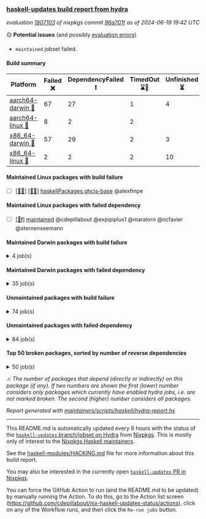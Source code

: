 ### [haskell-updates build report from hydra](https://hydra.nixos.org/jobset/nixpkgs/haskell-updates)
*evaluation [1807103](https://hydra.nixos.org/eval/1807103) of nixpkgs commit [96a701f](https://github.com/NixOS/nixpkgs/commits/96a701f146fdec0cc344d7ccb854860f1810c210) as of 2024-06-19 19:42 UTC*

🟡 **Potential issues** (and possibly [evaluation errors](https://hydra.nixos.org/jobset/nixpkgs/haskell-updates))
  * `maintained` jobset failed.

#### Build summary

 | Platform | Failed ❌ | DependencyFailed ❗ | TimedOut ⌛🚫 | Unfinished ⏳ | Success ✅ | 
 | --- | --- | --- | --- | --- | --- | 
 | [aarch64-darwin 🍏](https://hydra.nixos.org/eval/1807103?filter=.aarch64-darwin) | 67 | 27 | 1 | 4 | 6312 | 
 | [aarch64-linux 📱](https://hydra.nixos.org/eval/1807103?filter=.aarch64-linux) | 8 | 2 | 2 |  | 6464 | 
 | [x86_64-darwin 🍎](https://hydra.nixos.org/eval/1807103?filter=.x86_64-darwin) | 57 | 29 | 2 | 3 | 6332 | 
 | [x86_64-linux 🐧](https://hydra.nixos.org/eval/1807103?filter=.x86_64-linux) | 2 | 2 | 2 | 10 | 6503 | 
#### Maintained Linux packages with build failure
- [ ] [[📱❌]](https://hydra.nixos.org/build/263358127) [[🐧❌]](https://hydra.nixos.org/build/263358150) [haskellPackages.ghcjs-base](https://hydra.nixos.org/eval/1807103?filter=haskellPackages.ghcjs-base) @alexfmpe
#### Maintained Linux packages with failed dependency
- [ ] [[🐧❗]](https://hydra.nixos.org/build/263456797) [maintained](https://hydra.nixos.org/eval/1807103?filter=maintained) @cdepillabout @expipiplus1 @maralorn @ncfavier @sternenseemann
#### Maintained Darwin packages with build failure
<details><summary>4 job(s) </summary>

- [ ] [[🍏❌]](https://hydra.nixos.org/build/263102614) [[🍎❌]](https://hydra.nixos.org/build/263124241) [haskellPackages.gcodehs](https://hydra.nixos.org/eval/1807103?filter=haskellPackages.gcodehs) @sorki
- [ ] [[🍏❌]](https://hydra.nixos.org/build/263358137) [[🍎❌]](https://hydra.nixos.org/build/263358144) [haskellPackages.ghcjs-base](https://hydra.nixos.org/eval/1807103?filter=haskellPackages.ghcjs-base) @alexfmpe
- [ ] [[🍏❌]](https://hydra.nixos.org/build/263408853) [[🍎✅]](https://hydra.nixos.org/build/263408843) [haskellPackages.ghcjs-dom-hello](https://hydra.nixos.org/eval/1807103?filter=haskellPackages.ghcjs-dom-hello) @alexfmpe
- [ ] [[🍏❌]](https://hydra.nixos.org/build/263105483) [[🍎❌]](https://hydra.nixos.org/build/263112488) [haskellPackages.kmonad](https://hydra.nixos.org/eval/1807103?filter=haskellPackages.kmonad) @slotThe
</details>

#### Maintained Darwin packages with failed dependency
<details><summary>35 job(s) </summary>

- [ ] [cabal2nix](https://hydra.nixos.org/eval/1807103?filter=cabal2nix) @sternenseemann
  - [[🍏✅]](https://hydra.nixos.org/build/263456712) [[🍎✅]](https://hydra.nixos.org/build/263456750) [toplevel](https://hydra.nixos.org/eval/1807103?filter=cabal2nix)
  - [[🍏✅]](https://hydra.nixos.org/build/263099904) [[🍎✅]](https://hydra.nixos.org/build/263098299) [haskell.packages.ghc8107](https://hydra.nixos.org/eval/1807103?filter=haskell.packages.ghc8107.cabal2nix)
  - [[🍏❗]](https://hydra.nixos.org/build/263117443) [[🍎✅]](https://hydra.nixos.org/build/263120755) [haskell.packages.ghc902](https://hydra.nixos.org/eval/1807103?filter=haskell.packages.ghc902.cabal2nix)
  - [[🍏✅]](https://hydra.nixos.org/build/263117821) [[🍎✅]](https://hydra.nixos.org/build/263117753) [haskell.packages.ghc925](https://hydra.nixos.org/eval/1807103?filter=haskell.packages.ghc925.cabal2nix)
  - [[🍏✅]](https://hydra.nixos.org/build/263123125) [[🍎✅]](https://hydra.nixos.org/build/263119865) [haskell.packages.ghc926](https://hydra.nixos.org/eval/1807103?filter=haskell.packages.ghc926.cabal2nix)
  - [[🍏✅]](https://hydra.nixos.org/build/263122080) [[🍎✅]](https://hydra.nixos.org/build/263102436) [haskell.packages.ghc927](https://hydra.nixos.org/eval/1807103?filter=haskell.packages.ghc927.cabal2nix)
  - [[🍏✅]](https://hydra.nixos.org/build/263115645) [[🍎✅]](https://hydra.nixos.org/build/263100035) [haskell.packages.ghc928](https://hydra.nixos.org/eval/1807103?filter=haskell.packages.ghc928.cabal2nix)
  - [[🍏✅]](https://hydra.nixos.org/build/263117319) [[🍎✅]](https://hydra.nixos.org/build/263122305) [haskell.packages.ghc945](https://hydra.nixos.org/eval/1807103?filter=haskell.packages.ghc945.cabal2nix)
  - [[🍏✅]](https://hydra.nixos.org/build/263115905) [[🍎✅]](https://hydra.nixos.org/build/263122004) [haskell.packages.ghc946](https://hydra.nixos.org/eval/1807103?filter=haskell.packages.ghc946.cabal2nix)
  - [[🍏✅]](https://hydra.nixos.org/build/263118045) [[🍎✅]](https://hydra.nixos.org/build/263105484) [haskell.packages.ghc947](https://hydra.nixos.org/eval/1807103?filter=haskell.packages.ghc947.cabal2nix)
  - [[🍏✅]](https://hydra.nixos.org/build/263097351) [[🍎✅]](https://hydra.nixos.org/build/263112365) [haskell.packages.ghc948](https://hydra.nixos.org/eval/1807103?filter=haskell.packages.ghc948.cabal2nix)
  - [[🍏✅]](https://hydra.nixos.org/build/263099160) [[🍎✅]](https://hydra.nixos.org/build/263110865) [haskell.packages.ghc963](https://hydra.nixos.org/eval/1807103?filter=haskell.packages.ghc963.cabal2nix)
  - [[🍏✅]](https://hydra.nixos.org/build/263107023) [[🍎✅]](https://hydra.nixos.org/build/263102416) [haskell.packages.ghc964](https://hydra.nixos.org/eval/1807103?filter=haskell.packages.ghc964.cabal2nix)
  - [[🍏✅]](https://hydra.nixos.org/build/263122806) [[🍎✅]](https://hydra.nixos.org/build/263111236) [haskell.packages.ghc965](https://hydra.nixos.org/eval/1807103?filter=haskell.packages.ghc965.cabal2nix)
  - [[🍏✅]](https://hydra.nixos.org/build/263121630) [[🍎✅]](https://hydra.nixos.org/build/263109028) [haskell.packages.ghc981](https://hydra.nixos.org/eval/1807103?filter=haskell.packages.ghc981.cabal2nix)
  - [[🍏✅]](https://hydra.nixos.org/build/263117177) [[🍎✅]](https://hydra.nixos.org/build/263114626) [haskell.packages.ghc982](https://hydra.nixos.org/eval/1807103?filter=haskell.packages.ghc982.cabal2nix)
  - [[🍏✅]](https://hydra.nixos.org/build/263118286) [[🍎✅]](https://hydra.nixos.org/build/263121705) [haskellPackages](https://hydra.nixos.org/eval/1807103?filter=haskellPackages.cabal2nix)
- [ ] [weeder](https://hydra.nixos.org/eval/1807103?filter=weeder) @maralorn
  - [[🍏✅]](https://hydra.nixos.org/build/263100744) [[🍎✅]](https://hydra.nixos.org/build/263123567) [haskell.packages.ghc8107](https://hydra.nixos.org/eval/1807103?filter=haskell.packages.ghc8107.weeder)
  - [[🍏❗]](https://hydra.nixos.org/build/263106163) [[🍎✅]](https://hydra.nixos.org/build/263113373) [haskell.packages.ghc902](https://hydra.nixos.org/eval/1807103?filter=haskell.packages.ghc902.weeder)
  - [[🍏✅]](https://hydra.nixos.org/build/263120795) [[🍎✅]](https://hydra.nixos.org/build/263111456) [haskell.packages.ghc925](https://hydra.nixos.org/eval/1807103?filter=haskell.packages.ghc925.weeder)
  - [[🍏✅]](https://hydra.nixos.org/build/263112646) [[🍎✅]](https://hydra.nixos.org/build/263109730) [haskell.packages.ghc926](https://hydra.nixos.org/eval/1807103?filter=haskell.packages.ghc926.weeder)
  - [[🍏✅]](https://hydra.nixos.org/build/263113224) [[🍎✅]](https://hydra.nixos.org/build/263101573) [haskell.packages.ghc927](https://hydra.nixos.org/eval/1807103?filter=haskell.packages.ghc927.weeder)
  - [[🍏✅]](https://hydra.nixos.org/build/263105955) [[🍎✅]](https://hydra.nixos.org/build/263121273) [haskell.packages.ghc928](https://hydra.nixos.org/eval/1807103?filter=haskell.packages.ghc928.weeder)
  - [[🍏✅]](https://hydra.nixos.org/build/263098542) [[🍎✅]](https://hydra.nixos.org/build/263115210) [haskell.packages.ghc945](https://hydra.nixos.org/eval/1807103?filter=haskell.packages.ghc945.weeder)
  - [[🍏✅]](https://hydra.nixos.org/build/263119634) [[🍎✅]](https://hydra.nixos.org/build/263123317) [haskell.packages.ghc946](https://hydra.nixos.org/eval/1807103?filter=haskell.packages.ghc946.weeder)
  - [[🍏✅]](https://hydra.nixos.org/build/263118853) [[🍎✅]](https://hydra.nixos.org/build/263104463) [haskell.packages.ghc947](https://hydra.nixos.org/eval/1807103?filter=haskell.packages.ghc947.weeder)
  - [[🍏✅]](https://hydra.nixos.org/build/263122790) [[🍎✅]](https://hydra.nixos.org/build/263107932) [haskell.packages.ghc948](https://hydra.nixos.org/eval/1807103?filter=haskell.packages.ghc948.weeder)
  - [[🍏✅]](https://hydra.nixos.org/build/263098838) [[🍎✅]](https://hydra.nixos.org/build/263117366) [haskell.packages.ghc963](https://hydra.nixos.org/eval/1807103?filter=haskell.packages.ghc963.weeder)
  - [[🍏✅]](https://hydra.nixos.org/build/263099357) [[🍎✅]](https://hydra.nixos.org/build/263110073) [haskell.packages.ghc964](https://hydra.nixos.org/eval/1807103?filter=haskell.packages.ghc964.weeder)
  - [[🍏✅]](https://hydra.nixos.org/build/263104645) [[🍎✅]](https://hydra.nixos.org/build/263116872) [haskell.packages.ghc965](https://hydra.nixos.org/eval/1807103?filter=haskell.packages.ghc965.weeder)
  - [[🍏✅]](https://hydra.nixos.org/build/263112077) [[🍎✅]](https://hydra.nixos.org/build/263107866) [haskell.packages.ghc981](https://hydra.nixos.org/eval/1807103?filter=haskell.packages.ghc981.weeder)
  - [[🍏✅]](https://hydra.nixos.org/build/263100122) [[🍎✅]](https://hydra.nixos.org/build/263097677) [haskell.packages.ghc982](https://hydra.nixos.org/eval/1807103?filter=haskell.packages.ghc982.weeder)
  - [[🍏✅]](https://hydra.nixos.org/build/263101983) [[🍎✅]](https://hydra.nixos.org/build/263100282) [haskellPackages](https://hydra.nixos.org/eval/1807103?filter=haskellPackages.weeder)
</details>

#### Unmaintained packages with build failure
<details><summary>74 job(s) </summary>

- [ ] [[🍏❌]](https://hydra.nixos.org/build/263107992) [[📱✅]](https://hydra.nixos.org/build/263104465) [[🍎❌]](https://hydra.nixos.org/build/263122918) [[🐧✅]](https://hydra.nixos.org/build/263105926) [haskellPackages.fmt](https://hydra.nixos.org/eval/1807103?filter=haskellPackages.fmt)  ⤴️ 7 | 26
- [ ] [[🍏✅]](https://hydra.nixos.org/build/263119068) [[📱✅]](https://hydra.nixos.org/build/263119942) [[🍎❌]](https://hydra.nixos.org/build/263117491) [[🐧✅]](https://hydra.nixos.org/build/263104473) [haskellPackages.with-utf8](https://hydra.nixos.org/eval/1807103?filter=haskellPackages.with-utf8)  ⤴️ 4 | 18
- [ ] [[🍏✅]](https://hydra.nixos.org/build/263109836) [[📱✅]](https://hydra.nixos.org/build/263099874) [[🍎❌]](https://hydra.nixos.org/build/263117386) [[🐧✅]](https://hydra.nixos.org/build/263113732) [haskellPackages.iconv](https://hydra.nixos.org/eval/1807103?filter=haskellPackages.iconv)  ⤴️ 4 | 16
- [ ] [[🍏❌]](https://hydra.nixos.org/build/263114650) [[📱✅]](https://hydra.nixos.org/build/263107281) [[🍎❌]](https://hydra.nixos.org/build/263107615) [[🐧✅]](https://hydra.nixos.org/build/263116341) [haskellPackages.lbfgs](https://hydra.nixos.org/eval/1807103?filter=haskellPackages.lbfgs)  ⤴️ 2 | 3
- [ ] [[🍏❌]](https://hydra.nixos.org/build/263122180) [[📱✅]](https://hydra.nixos.org/build/263102995) [[🍎❌]](https://hydra.nixos.org/build/263114553) [[🐧✅]](https://hydra.nixos.org/build/263122281) [haskellPackages.HsSyck](https://hydra.nixos.org/eval/1807103?filter=haskellPackages.HsSyck)  ⤴️ 1 | 10
- [ ] [[🍏❌]](https://hydra.nixos.org/build/263118833) [[📱✅]](https://hydra.nixos.org/build/263112023) [[🍎❌]](https://hydra.nixos.org/build/263101083) [[🐧✅]](https://hydra.nixos.org/build/263108314) [haskellPackages.posix-socket](https://hydra.nixos.org/eval/1807103?filter=haskellPackages.posix-socket)  ⤴️ 1 | 2
- [ ] [[🍏❌]](https://hydra.nixos.org/build/263104481) [[📱✅]](https://hydra.nixos.org/build/263098210) [[🍎❌]](https://hydra.nixos.org/build/263098028) [[🐧✅]](https://hydra.nixos.org/build/263109798) [haskellPackages.rawfilepath](https://hydra.nixos.org/eval/1807103?filter=haskellPackages.rawfilepath)  ⤴️ 1 | 2
- [ ] [[🍏❌]](https://hydra.nixos.org/build/263108851) [[📱✅]](https://hydra.nixos.org/build/263117175) [[🍎❌]](https://hydra.nixos.org/build/263115699) [[🐧✅]](https://hydra.nixos.org/build/263107002) [haskellPackages.async-refresh](https://hydra.nixos.org/eval/1807103?filter=haskellPackages.async-refresh)  ⤴️ 1 | 1
- [ ] [[🍏❌]](https://hydra.nixos.org/build/263113182) [[📱✅]](https://hydra.nixos.org/build/263105040) [[🍎❌]](https://hydra.nixos.org/build/263107259) [[🐧✅]](https://hydra.nixos.org/build/263103280) [haskellPackages.gi-gdkx11](https://hydra.nixos.org/eval/1807103?filter=haskellPackages.gi-gdkx11)  ⤴️ 1 | 1
- [ ] [[🍏❌]](https://hydra.nixos.org/build/263109085) [[📱❌]](https://hydra.nixos.org/build/263108344) [[🍎✅]](https://hydra.nixos.org/build/263103931) [[🐧✅]](https://hydra.nixos.org/build/263119449) [haskellPackages.nlopt-haskell](https://hydra.nixos.org/eval/1807103?filter=haskellPackages.nlopt-haskell)  ⤴️ 1 | 1
- [ ] [[🍏❌]](https://hydra.nixos.org/build/263117095) [[📱✅]](https://hydra.nixos.org/build/263103217) [[🍎❌]](https://hydra.nixos.org/build/263114329) [[🐧✅]](https://hydra.nixos.org/build/263111366) [haskellPackages.openal-ffi](https://hydra.nixos.org/eval/1807103?filter=haskellPackages.openal-ffi)  ⤴️ 1 | 1
- [ ] [[🍎❌]](https://hydra.nixos.org/build/263114009) [[🐧✅]](https://hydra.nixos.org/build/263113004) [haskellPackages.swisstable](https://hydra.nixos.org/eval/1807103?filter=haskellPackages.swisstable)  ⤴️ 1 | 1
- [ ] [[🍏❌]](https://hydra.nixos.org/build/263115835) [[📱✅]](https://hydra.nixos.org/build/263099827) [[🍎❌]](https://hydra.nixos.org/build/263122893) [[🐧✅]](https://hydra.nixos.org/build/263117951) [haskellPackages.sym](https://hydra.nixos.org/eval/1807103?filter=haskellPackages.sym)  ⤴️ 1 | 1
- [ ] [[🍏❌]](https://hydra.nixos.org/build/263112644) [[📱✅]](https://hydra.nixos.org/build/263109462) [[🍎❌]](https://hydra.nixos.org/build/263109084) [[🐧✅]](https://hydra.nixos.org/build/263117647) [haskellPackages.libxml-sax](https://hydra.nixos.org/eval/1807103?filter=haskellPackages.libxml-sax)  ⤴️ 0 | 21
- [ ] [[🍏✅]](https://hydra.nixos.org/build/263121366) [[📱❌]](https://hydra.nixos.org/build/263119642) [[🍎✅]](https://hydra.nixos.org/build/263097640) [[🐧✅]](https://hydra.nixos.org/build/263109421) [haskellPackages.freetype2](https://hydra.nixos.org/eval/1807103?filter=haskellPackages.freetype2)  ⤴️ 0 | 12
- [ ] [[🍏❌]](https://hydra.nixos.org/build/263105762) [[📱❌]](https://hydra.nixos.org/build/263121093) [[🍎✅]](https://hydra.nixos.org/build/263098347) [[🐧✅]](https://hydra.nixos.org/build/263112588) [haskellPackages.hw-simd](https://hydra.nixos.org/eval/1807103?filter=haskellPackages.hw-simd)  ⤴️ 0 | 9
- [ ] [[🍏❌]](https://hydra.nixos.org/build/263105249) [[📱✅]](https://hydra.nixos.org/build/263101700) [[🍎❌]](https://hydra.nixos.org/build/263108329) [[🐧✅]](https://hydra.nixos.org/build/263108669) [haskellPackages.bytestring-encoding](https://hydra.nixos.org/eval/1807103?filter=haskellPackages.bytestring-encoding)  ⤴️ 0 | 6
- [ ] [[🍏❌]](https://hydra.nixos.org/build/263109973) [[📱✅]](https://hydra.nixos.org/build/263108281) [[🍎❌]](https://hydra.nixos.org/build/263101504) [[🐧✅]](https://hydra.nixos.org/build/263103643) [haskellPackages.pipes-zlib](https://hydra.nixos.org/eval/1807103?filter=haskellPackages.pipes-zlib)  ⤴️ 0 | 5
- [ ] [[🍏❌]](https://hydra.nixos.org/build/263101705) [[📱✅]](https://hydra.nixos.org/build/263110311) [[🍎✅]](https://hydra.nixos.org/build/263122310) [[🐧✅]](https://hydra.nixos.org/build/263100637) [haskellPackages.rdtsc](https://hydra.nixos.org/eval/1807103?filter=haskellPackages.rdtsc)  ⤴️ 0 | 4
- [ ] [[🍏❌]](https://hydra.nixos.org/build/263119916) [[📱✅]](https://hydra.nixos.org/build/263119763) [[🍎❌]](https://hydra.nixos.org/build/263109865) [[🐧✅]](https://hydra.nixos.org/build/263115795) [haskellPackages.error-codes](https://hydra.nixos.org/eval/1807103?filter=haskellPackages.error-codes)  ⤴️ 0 | 3
- [ ] [[🍏❌]](https://hydra.nixos.org/build/263117687) [[📱✅]](https://hydra.nixos.org/build/263109607) [[🍎✅]](https://hydra.nixos.org/build/263097986) [[🐧✅]](https://hydra.nixos.org/build/263116234) [haskellPackages.folds](https://hydra.nixos.org/eval/1807103?filter=haskellPackages.folds)  ⤴️ 0 | 3
- [ ] [[🍏❌]](https://hydra.nixos.org/build/263099445) [[📱✅]](https://hydra.nixos.org/build/263116433) [[🍎✅]](https://hydra.nixos.org/build/263115852) [[🐧✅]](https://hydra.nixos.org/build/263102118) [haskellPackages.bindings-levmar](https://hydra.nixos.org/eval/1807103?filter=haskellPackages.bindings-levmar)  ⤴️ 0 | 2
- [ ] [[🍏❌]](https://hydra.nixos.org/build/263112895) [[📱✅]](https://hydra.nixos.org/build/263109844) [[🍎❌]](https://hydra.nixos.org/build/263104924) [[🐧✅]](https://hydra.nixos.org/build/263112920) [haskellPackages.mptcp](https://hydra.nixos.org/eval/1807103?filter=haskellPackages.mptcp)  ⤴️ 0 | 2
- [ ] [[🍏❌]](https://hydra.nixos.org/build/263112608) [[📱✅]](https://hydra.nixos.org/build/263104724) [[🍎✅]](https://hydra.nixos.org/build/263115901) [[🐧✅]](https://hydra.nixos.org/build/263115349) [haskellPackages.rocksdb-haskell](https://hydra.nixos.org/eval/1807103?filter=haskellPackages.rocksdb-haskell)  ⤴️ 0 | 2
- [ ] [[🍏❌]](https://hydra.nixos.org/build/263113841) [[📱✅]](https://hydra.nixos.org/build/263098373) [[🍎❌]](https://hydra.nixos.org/build/263109431) [[🐧✅]](https://hydra.nixos.org/build/263120267) [haskellPackages.HsHTSLib](https://hydra.nixos.org/eval/1807103?filter=haskellPackages.HsHTSLib)  ⤴️ 0 | 1
- [ ] [[🍏❌]](https://hydra.nixos.org/build/263099470) [[📱✅]](https://hydra.nixos.org/build/263103844) [[🍎❌]](https://hydra.nixos.org/build/263109971) [[🐧✅]](https://hydra.nixos.org/build/263105699) [haskellPackages.diagrams-html5](https://hydra.nixos.org/eval/1807103?filter=haskellPackages.diagrams-html5)  ⤴️ 0 | 1
- [ ] [[🍏❌]](https://hydra.nixos.org/build/263101045) [[📱✅]](https://hydra.nixos.org/build/263118842) [[🍎❌]](https://hydra.nixos.org/build/263097195) [[🐧✅]](https://hydra.nixos.org/build/263102601) [haskellPackages.hamid](https://hydra.nixos.org/eval/1807103?filter=haskellPackages.hamid)  ⤴️ 0 | 1
- [ ] [[🍏✅]](https://hydra.nixos.org/build/263120793) [[📱✅]](https://hydra.nixos.org/build/263114771) [[🍎❌]](https://hydra.nixos.org/build/263117219) [[🐧✅]](https://hydra.nixos.org/build/263100588) [haskellPackages.hmatrix-morpheus](https://hydra.nixos.org/eval/1807103?filter=haskellPackages.hmatrix-morpheus)  ⤴️ 0 | 1
- [ ] [[🍏❌]](https://hydra.nixos.org/build/263112051) [[📱✅]](https://hydra.nixos.org/build/263105341) [[🍎❌]](https://hydra.nixos.org/build/263101834) [[🐧✅]](https://hydra.nixos.org/build/263123023) [haskellPackages.huckleberry](https://hydra.nixos.org/eval/1807103?filter=haskellPackages.huckleberry)  ⤴️ 0 | 1
- [ ] [[🍏❌]](https://hydra.nixos.org/build/263116984) [[📱✅]](https://hydra.nixos.org/build/263097709) [[🍎❌]](https://hydra.nixos.org/build/263097234) [[🐧✅]](https://hydra.nixos.org/build/263122774) [haskellPackages.om-time](https://hydra.nixos.org/eval/1807103?filter=haskellPackages.om-time)  ⤴️ 0 | 1
- [ ] [[🍏❌]](https://hydra.nixos.org/build/263110731) [[📱✅]](https://hydra.nixos.org/build/263110748) [[🍎✅]](https://hydra.nixos.org/build/263099803) [[🐧✅]](https://hydra.nixos.org/build/263107477) [haskellPackages.safe-decimal](https://hydra.nixos.org/eval/1807103?filter=haskellPackages.safe-decimal)  ⤴️ 0 | 1
- [ ] [[🍏❌]](https://hydra.nixos.org/build/263102668) [[📱✅]](https://hydra.nixos.org/build/263122603) [[🍎❌]](https://hydra.nixos.org/build/263108526) [[🐧✅]](https://hydra.nixos.org/build/263097102) [haskellPackages.select](https://hydra.nixos.org/eval/1807103?filter=haskellPackages.select)  ⤴️ 0 | 1
- [ ] [[🍏❌]](https://hydra.nixos.org/build/263123393) [[📱✅]](https://hydra.nixos.org/build/263099894) [[🍎❌]](https://hydra.nixos.org/build/263105651) [[🐧✅]](https://hydra.nixos.org/build/263117195) [haskellPackages.sysinfo](https://hydra.nixos.org/eval/1807103?filter=haskellPackages.sysinfo)  ⤴️ 0 | 1
- [ ] [[🍏✅]](https://hydra.nixos.org/build/263108635) [[📱✅]](https://hydra.nixos.org/build/263113999) [[🍎❌]](https://hydra.nixos.org/build/263120599) [[🐧✅]](https://hydra.nixos.org/build/263106970) [haskellPackages.FractalArt](https://hydra.nixos.org/eval/1807103?filter=haskellPackages.FractalArt) 
- [ ] [[🍏❌]](https://hydra.nixos.org/build/263100718) [[📱❌]](https://hydra.nixos.org/build/263111814) [[🍎✅]](https://hydra.nixos.org/build/263115438) [[🐧✅]](https://hydra.nixos.org/build/263118000) [haskellPackages.GOST34112012-Hash](https://hydra.nixos.org/eval/1807103?filter=haskellPackages.GOST34112012-Hash) 
- [ ] [[🍏✅]](https://hydra.nixos.org/build/263113240) [[📱❌]](https://hydra.nixos.org/build/263110814) [[🍎✅]](https://hydra.nixos.org/build/263117752) [[🐧✅]](https://hydra.nixos.org/build/263118822) [haskellPackages.HsASA](https://hydra.nixos.org/eval/1807103?filter=haskellPackages.HsASA) 
- [ ] [[🍏❌]](https://hydra.nixos.org/build/263117591) [[🍎❌]](https://hydra.nixos.org/build/263121909) [haskellPackages.barbly](https://hydra.nixos.org/eval/1807103?filter=haskellPackages.barbly) 
- [ ] [[🍏✅]](https://hydra.nixos.org/build/263105750) [[📱✅]](https://hydra.nixos.org/build/263113269) [[🍎❌]](https://hydra.nixos.org/build/263110947) [[🐧✅]](https://hydra.nixos.org/build/263121299) [haskellPackages.env-extra](https://hydra.nixos.org/eval/1807103?filter=haskellPackages.env-extra) 
- [ ] [[🍏❌]](https://hydra.nixos.org/build/263119353) [[📱✅]](https://hydra.nixos.org/build/263123612) [[🍎❌]](https://hydra.nixos.org/build/263117493) [[🐧✅]](https://hydra.nixos.org/build/263121637) [haskellPackages.epub-metadata](https://hydra.nixos.org/eval/1807103?filter=haskellPackages.epub-metadata) 
- [ ] [[🍏❌]](https://hydra.nixos.org/build/263115398) [[📱✅]](https://hydra.nixos.org/build/263120094) [[🍎✅]](https://hydra.nixos.org/build/263109524) [[🐧✅]](https://hydra.nixos.org/build/263112649) [haskellPackages.executable-hash](https://hydra.nixos.org/eval/1807103?filter=haskellPackages.executable-hash) 
- [ ] [[🍏❌]](https://hydra.nixos.org/build/263110020) [[📱✅]](https://hydra.nixos.org/build/263111989) [[🍎❌]](https://hydra.nixos.org/build/263111630) [[🐧✅]](https://hydra.nixos.org/build/263104206) [haskellPackages.fudgets](https://hydra.nixos.org/eval/1807103?filter=haskellPackages.fudgets) 
- [ ] [[🍏❌]](https://hydra.nixos.org/build/263102819) [[📱✅]](https://hydra.nixos.org/build/263122943) [[🍎❌]](https://hydra.nixos.org/build/263107997) [[🐧✅]](https://hydra.nixos.org/build/263115862) [haskellPackages.genvalidity-dirforest](https://hydra.nixos.org/eval/1807103?filter=haskellPackages.genvalidity-dirforest) 
- [ ] [[🍏❌]](https://hydra.nixos.org/build/263122238) [[🍎❌]](https://hydra.nixos.org/build/263114537) [haskellPackages.gi-gtkosxapplication](https://hydra.nixos.org/eval/1807103?filter=haskellPackages.gi-gtkosxapplication) 
- [ ] [[🍏❌]](https://hydra.nixos.org/build/263099215) [[🍎❌]](https://hydra.nixos.org/build/263100194) [haskellPackages.gtk-mac-integration](https://hydra.nixos.org/eval/1807103?filter=haskellPackages.gtk-mac-integration) 
- [ ] [[🍏❌]](https://hydra.nixos.org/build/263109004) [[📱✅]](https://hydra.nixos.org/build/263121516) [[🍎❌]](https://hydra.nixos.org/build/263123781) [[🐧✅]](https://hydra.nixos.org/build/263105110) [haskellPackages.gtk-traymanager](https://hydra.nixos.org/eval/1807103?filter=haskellPackages.gtk-traymanager) 
- [ ] [[🍏❌]](https://hydra.nixos.org/build/263117352) [[🍎❌]](https://hydra.nixos.org/build/263101709) [haskellPackages.gtk3-mac-integration](https://hydra.nixos.org/eval/1807103?filter=haskellPackages.gtk3-mac-integration) 
- [ ] [[🍏❌]](https://hydra.nixos.org/build/263120402) [[📱✅]](https://hydra.nixos.org/build/263111089) [[🍎❌]](https://hydra.nixos.org/build/263103845) [[🐧✅]](https://hydra.nixos.org/build/263105458) [haskellPackages.hdf5-lite](https://hydra.nixos.org/eval/1807103?filter=haskellPackages.hdf5-lite) 
- [ ] [[🍏❌]](https://hydra.nixos.org/build/263123529) [[📱✅]](https://hydra.nixos.org/build/263107642) [[🍎❌]](https://hydra.nixos.org/build/263098484) [[🐧✅]](https://hydra.nixos.org/build/263123973) [haskellPackages.highlight](https://hydra.nixos.org/eval/1807103?filter=haskellPackages.highlight) 
- [ ] [[🍏❌]](https://hydra.nixos.org/build/263103622) [[📱✅]](https://hydra.nixos.org/build/263099861) [[🍎❌]](https://hydra.nixos.org/build/263098187) [[🐧✅]](https://hydra.nixos.org/build/263122634) [haskellPackages.hunspell-hs](https://hydra.nixos.org/eval/1807103?filter=haskellPackages.hunspell-hs) 
- [ ] [[🍏❌]](https://hydra.nixos.org/build/263101161) [[📱✅]](https://hydra.nixos.org/build/263106073) [[🍎❌]](https://hydra.nixos.org/build/263119555) [[🐧✅]](https://hydra.nixos.org/build/263120924) [haskellPackages.interprocess](https://hydra.nixos.org/eval/1807103?filter=haskellPackages.interprocess) 
- [ ] [[🍏❌]](https://hydra.nixos.org/build/263110309) [[🍎❌]](https://hydra.nixos.org/build/263099515) [haskellPackages.kqueue](https://hydra.nixos.org/eval/1807103?filter=haskellPackages.kqueue) 
- [ ] [[🍏❌]](https://hydra.nixos.org/build/263110862) [[📱✅]](https://hydra.nixos.org/build/263120080) [[🍎✅]](https://hydra.nixos.org/build/263113661) [[🐧✅]](https://hydra.nixos.org/build/263114547) [haskellPackages.leveldb-haskell-fork](https://hydra.nixos.org/eval/1807103?filter=haskellPackages.leveldb-haskell-fork) 
- [ ] [[🍏✅]](https://hydra.nixos.org/build/263097790) [[📱✅]](https://hydra.nixos.org/build/263113604) [[🍎✅]](https://hydra.nixos.org/build/263117004) [[🐧❌]](https://hydra.nixos.org/build/263110847) [haskellPackages.linear-tests](https://hydra.nixos.org/eval/1807103?filter=haskellPackages.linear-tests) 
- [ ] [[🍏❌]](https://hydra.nixos.org/build/263102907) [[📱✅]](https://hydra.nixos.org/build/263119598) [[🍎❌]](https://hydra.nixos.org/build/263122267) [[🐧✅]](https://hydra.nixos.org/build/263102413) [haskellPackages.memzero](https://hydra.nixos.org/eval/1807103?filter=haskellPackages.memzero) 
- [ ] [[🍏❌]](https://hydra.nixos.org/build/263456897) [[📱✅]](https://hydra.nixos.org/build/263456916) [[🍎❌]](https://hydra.nixos.org/build/263456787) [[🐧✅]](https://hydra.nixos.org/build/263456881) [haskellPackages.nix-serve-ng](https://hydra.nixos.org/eval/1807103?filter=haskellPackages.nix-serve-ng) 
- [ ] [[🍏❌]](https://hydra.nixos.org/build/263122838) [[📱⌛🚫]](https://hydra.nixos.org/build/263114651) [[🍎⌛🚫]](https://hydra.nixos.org/build/263108773) [[🐧⌛🚫]](https://hydra.nixos.org/build/263097462) [haskellPackages.nspace](https://hydra.nixos.org/eval/1807103?filter=haskellPackages.nspace) 
- [ ] [[🍏❌]](https://hydra.nixos.org/build/263122482) [[📱✅]](https://hydra.nixos.org/build/263121617) [[🍎❌]](https://hydra.nixos.org/build/263122474) [[🐧✅]](https://hydra.nixos.org/build/263099776) [haskellPackages.persistent-pagination](https://hydra.nixos.org/eval/1807103?filter=haskellPackages.persistent-pagination) 
- [ ] [[🍏❌]](https://hydra.nixos.org/build/263120725) [[📱✅]](https://hydra.nixos.org/build/263098243) [[🍎❌]](https://hydra.nixos.org/build/263120730) [[🐧✅]](https://hydra.nixos.org/build/263099879) [haskellPackages.phatsort](https://hydra.nixos.org/eval/1807103?filter=haskellPackages.phatsort) 
- [ ] [[🍏❌]](https://hydra.nixos.org/build/263099884) [[📱✅]](https://hydra.nixos.org/build/263109803) [[🍎❌]](https://hydra.nixos.org/build/263123287) [[🐧✅]](https://hydra.nixos.org/build/263103706) [haskellPackages.ping-wrapper](https://hydra.nixos.org/eval/1807103?filter=haskellPackages.ping-wrapper) 
- [ ] [[🍏❌]](https://hydra.nixos.org/build/263111715) [[📱✅]](https://hydra.nixos.org/build/263110297) [[🍎❌]](https://hydra.nixos.org/build/263117558) [[🐧✅]](https://hydra.nixos.org/build/263123017) [haskellPackages.posix-timer](https://hydra.nixos.org/eval/1807103?filter=haskellPackages.posix-timer) 
- [ ] [[🍏❌]](https://hydra.nixos.org/build/263408769) [[📱✅]](https://hydra.nixos.org/build/263103456) [[🍎✅]](https://hydra.nixos.org/build/263409120) [[🐧✅]](https://hydra.nixos.org/build/263107189) [haskellPackages.postgrest](https://hydra.nixos.org/eval/1807103?filter=haskellPackages.postgrest) 
- [ ] [[🍏❌]](https://hydra.nixos.org/build/263119813) [[📱✅]](https://hydra.nixos.org/build/263104281) [[🍎❌]](https://hydra.nixos.org/build/263122185) [[🐧✅]](https://hydra.nixos.org/build/263116616) [haskellPackages.procex](https://hydra.nixos.org/eval/1807103?filter=haskellPackages.procex) 
- [ ] [[🍏❌]](https://hydra.nixos.org/build/263100366) [[📱✅]](https://hydra.nixos.org/build/263122226) [[🍎❌]](https://hydra.nixos.org/build/263118983) [[🐧✅]](https://hydra.nixos.org/build/263107494) [haskellPackages.pthread](https://hydra.nixos.org/eval/1807103?filter=haskellPackages.pthread) 
- [ ] [[🍏❌]](https://hydra.nixos.org/build/263116294) [[📱✅]](https://hydra.nixos.org/build/263111795) [[🍎✅]](https://hydra.nixos.org/build/263113062) [[🐧✅]](https://hydra.nixos.org/build/263122657) [haskellPackages.rdtsc-enolan](https://hydra.nixos.org/eval/1807103?filter=haskellPackages.rdtsc-enolan) 
- [ ] [[🍏❌]](https://hydra.nixos.org/build/263108271) [[📱✅]](https://hydra.nixos.org/build/263106637) [[🍎❌]](https://hydra.nixos.org/build/263108819) [[🐧✅]](https://hydra.nixos.org/build/263102012) [haskellPackages.sandwich-webdriver](https://hydra.nixos.org/eval/1807103?filter=haskellPackages.sandwich-webdriver) 
- [ ] [[🍏❌]](https://hydra.nixos.org/build/263118927) [[📱✅]](https://hydra.nixos.org/build/263106003) [[🍎✅]](https://hydra.nixos.org/build/263115209) [[🐧✅]](https://hydra.nixos.org/build/263100424) [haskellPackages.schonfinkeling](https://hydra.nixos.org/eval/1807103?filter=haskellPackages.schonfinkeling) 
- [ ] [[🍏❌]](https://hydra.nixos.org/build/263123481) [[📱✅]](https://hydra.nixos.org/build/263104137) [[🍎❌]](https://hydra.nixos.org/build/263118105) [[🐧✅]](https://hydra.nixos.org/build/263116713) [haskellPackages.shared-memory](https://hydra.nixos.org/eval/1807103?filter=haskellPackages.shared-memory) 
- [ ] [[🍏✅]](https://hydra.nixos.org/build/263115885) [[📱❌]](https://hydra.nixos.org/build/263117224) [[🍎✅]](https://hydra.nixos.org/build/263115456) [[🐧✅]](https://hydra.nixos.org/build/263102685) [haskellPackages.simdutf](https://hydra.nixos.org/eval/1807103?filter=haskellPackages.simdutf) 
- [ ] [[🍏❌]](https://hydra.nixos.org/build/263104509) [[📱✅]](https://hydra.nixos.org/build/263111663) [[🍎✅]](https://hydra.nixos.org/build/263120244) [[🐧✅]](https://hydra.nixos.org/build/263108159) [haskellPackages.sydtest-autodocodec](https://hydra.nixos.org/eval/1807103?filter=haskellPackages.sydtest-autodocodec) 
- [ ] [[🍏❌]](https://hydra.nixos.org/build/263121286) [[📱✅]](https://hydra.nixos.org/build/263100840) [[🍎❌]](https://hydra.nixos.org/build/263122986) [[🐧✅]](https://hydra.nixos.org/build/263097096) [haskellPackages.tailfile-hinotify](https://hydra.nixos.org/eval/1807103?filter=haskellPackages.tailfile-hinotify) 
- [ ] [[📱❌]](https://hydra.nixos.org/build/263104047) [[🐧✅]](https://hydra.nixos.org/build/263123194) [haskellPackages.tasty-papi](https://hydra.nixos.org/eval/1807103?filter=haskellPackages.tasty-papi) 
- [ ] [[🍏❌]](https://hydra.nixos.org/build/263106470) [[📱✅]](https://hydra.nixos.org/build/263120815) [[🍎❌]](https://hydra.nixos.org/build/263109661) [[🐧✅]](https://hydra.nixos.org/build/263114969) [haskellPackages.xmonad-utils](https://hydra.nixos.org/eval/1807103?filter=haskellPackages.xmonad-utils) 
- [ ] [[🍏❌]](https://hydra.nixos.org/build/263122263) [[📱✅]](https://hydra.nixos.org/build/263100200) [[🍎❌]](https://hydra.nixos.org/build/263110086) [[🐧✅]](https://hydra.nixos.org/build/263110186) [haskellPackages.zot](https://hydra.nixos.org/eval/1807103?filter=haskellPackages.zot) 
- [ ] [[🍏❌]](https://hydra.nixos.org/build/263116875) [[📱✅]](https://hydra.nixos.org/build/263110201) [[🍎❌]](https://hydra.nixos.org/build/263110274) [[🐧✅]](https://hydra.nixos.org/build/263115945) [haskellPackages.zxcvbn-c](https://hydra.nixos.org/eval/1807103?filter=haskellPackages.zxcvbn-c) 
</details>

#### Unmaintained packages with failed dependency
<details><summary>84 job(s) </summary>

- [ ] [hpack](https://hydra.nixos.org/eval/1807103?filter=hpack)  ⤴️ 3 | 15
  - [[🍏✅]](https://hydra.nixos.org/build/263104800) [[📱✅]](https://hydra.nixos.org/build/263101529) [[🍎✅]](https://hydra.nixos.org/build/263108146) [[🐧✅]](https://hydra.nixos.org/build/263107967) [toplevel](https://hydra.nixos.org/eval/1807103?filter=hpack)
  - [[🍏✅]](https://hydra.nixos.org/build/263115399) [[📱✅]](https://hydra.nixos.org/build/263115142) [[🍎✅]](https://hydra.nixos.org/build/263109035) [[🐧✅]](https://hydra.nixos.org/build/263101934) [haskell.packages.ghc8107](https://hydra.nixos.org/eval/1807103?filter=haskell.packages.ghc8107.hpack)
  - [[🍏❗]](https://hydra.nixos.org/build/263118755) [[📱✅]](https://hydra.nixos.org/build/263098675) [[🍎✅]](https://hydra.nixos.org/build/263101179) [[🐧✅]](https://hydra.nixos.org/build/263122028) [haskell.packages.ghc902](https://hydra.nixos.org/eval/1807103?filter=haskell.packages.ghc902.hpack)
  - [[🍏✅]](https://hydra.nixos.org/build/263113285) [[📱✅]](https://hydra.nixos.org/build/263100872) [[🍎✅]](https://hydra.nixos.org/build/263114604) [[🐧✅]](https://hydra.nixos.org/build/263107982) [haskell.packages.ghc925](https://hydra.nixos.org/eval/1807103?filter=haskell.packages.ghc925.hpack)
  - [[🍏✅]](https://hydra.nixos.org/build/263110510) [[📱✅]](https://hydra.nixos.org/build/263100111) [[🍎✅]](https://hydra.nixos.org/build/263108824) [[🐧✅]](https://hydra.nixos.org/build/263098481) [haskell.packages.ghc926](https://hydra.nixos.org/eval/1807103?filter=haskell.packages.ghc926.hpack)
  - [[🍏✅]](https://hydra.nixos.org/build/263104498) [[📱✅]](https://hydra.nixos.org/build/263109001) [[🍎✅]](https://hydra.nixos.org/build/263123600) [[🐧✅]](https://hydra.nixos.org/build/263100412) [haskell.packages.ghc927](https://hydra.nixos.org/eval/1807103?filter=haskell.packages.ghc927.hpack)
  - [[🍏✅]](https://hydra.nixos.org/build/263124367) [[📱✅]](https://hydra.nixos.org/build/263110052) [[🍎✅]](https://hydra.nixos.org/build/263103910) [[🐧✅]](https://hydra.nixos.org/build/263119685) [haskell.packages.ghc928](https://hydra.nixos.org/eval/1807103?filter=haskell.packages.ghc928.hpack)
  - [[🍏✅]](https://hydra.nixos.org/build/263104588) [[📱✅]](https://hydra.nixos.org/build/263107423) [[🍎✅]](https://hydra.nixos.org/build/263116679) [[🐧✅]](https://hydra.nixos.org/build/263097755) [haskell.packages.ghc945](https://hydra.nixos.org/eval/1807103?filter=haskell.packages.ghc945.hpack)
  - [[🍏✅]](https://hydra.nixos.org/build/263100892) [[📱✅]](https://hydra.nixos.org/build/263104291) [[🍎✅]](https://hydra.nixos.org/build/263123708) [[🐧✅]](https://hydra.nixos.org/build/263102935) [haskell.packages.ghc946](https://hydra.nixos.org/eval/1807103?filter=haskell.packages.ghc946.hpack)
  - [[🍏✅]](https://hydra.nixos.org/build/263115544) [[📱✅]](https://hydra.nixos.org/build/263102031) [[🍎✅]](https://hydra.nixos.org/build/263111028) [[🐧✅]](https://hydra.nixos.org/build/263098172) [haskell.packages.ghc947](https://hydra.nixos.org/eval/1807103?filter=haskell.packages.ghc947.hpack)
  - [[🍏✅]](https://hydra.nixos.org/build/263123874) [[📱✅]](https://hydra.nixos.org/build/263121016) [[🍎✅]](https://hydra.nixos.org/build/263121672) [[🐧✅]](https://hydra.nixos.org/build/263100815) [haskell.packages.ghc948](https://hydra.nixos.org/eval/1807103?filter=haskell.packages.ghc948.hpack)
  - [[🍏✅]](https://hydra.nixos.org/build/263122628) [[📱✅]](https://hydra.nixos.org/build/263116675) [[🍎✅]](https://hydra.nixos.org/build/263107718) [[🐧✅]](https://hydra.nixos.org/build/263115211) [haskell.packages.ghc963](https://hydra.nixos.org/eval/1807103?filter=haskell.packages.ghc963.hpack)
  - [[🍏✅]](https://hydra.nixos.org/build/263102897) [[📱✅]](https://hydra.nixos.org/build/263102435) [[🍎✅]](https://hydra.nixos.org/build/263107177) [[🐧✅]](https://hydra.nixos.org/build/263111297) [haskell.packages.ghc964](https://hydra.nixos.org/eval/1807103?filter=haskell.packages.ghc964.hpack)
  - [[🍏✅]](https://hydra.nixos.org/build/263110374) [[📱✅]](https://hydra.nixos.org/build/263102799) [[🍎✅]](https://hydra.nixos.org/build/263121010) [[🐧✅]](https://hydra.nixos.org/build/263098314) [haskell.packages.ghc965](https://hydra.nixos.org/eval/1807103?filter=haskell.packages.ghc965.hpack)
  - [[🍏✅]](https://hydra.nixos.org/build/263122886) [[📱✅]](https://hydra.nixos.org/build/263106545) [[🍎✅]](https://hydra.nixos.org/build/263110646) [[🐧✅]](https://hydra.nixos.org/build/263106556) [haskell.packages.ghc981](https://hydra.nixos.org/eval/1807103?filter=haskell.packages.ghc981.hpack)
  - [[🍏✅]](https://hydra.nixos.org/build/263109264) [[📱✅]](https://hydra.nixos.org/build/263116071) [[🍎✅]](https://hydra.nixos.org/build/263103111) [[🐧✅]](https://hydra.nixos.org/build/263114976) [haskell.packages.ghc982](https://hydra.nixos.org/eval/1807103?filter=haskell.packages.ghc982.hpack)
  - [[🍏✅]](https://hydra.nixos.org/build/263117396) [[📱✅]](https://hydra.nixos.org/build/263124278) [[🍎✅]](https://hydra.nixos.org/build/263109907) [[🐧✅]](https://hydra.nixos.org/build/263102735) [haskellPackages](https://hydra.nixos.org/eval/1807103?filter=haskellPackages.hpack)
- [ ] [[🍏❗]](https://hydra.nixos.org/build/263118640) [[📱✅]](https://hydra.nixos.org/build/263115178) [[🍎❗]](https://hydra.nixos.org/build/263100869) [[🐧✅]](https://hydra.nixos.org/build/263104561) [haskellPackages.nyan-interpolation-core](https://hydra.nixos.org/eval/1807103?filter=haskellPackages.nyan-interpolation-core)  ⤴️ 2 | 2
- [ ] [hoogle](https://hydra.nixos.org/eval/1807103?filter=hoogle)  ⤴️ 1 | 5
  - [[🍏✅]](https://hydra.nixos.org/build/263409040) [[📱✅]](https://hydra.nixos.org/build/263101907) [[🍎✅]](https://hydra.nixos.org/build/263409109) [[🐧✅]](https://hydra.nixos.org/build/263098294) [haskell.packages.ghc8107](https://hydra.nixos.org/eval/1807103?filter=haskell.packages.ghc8107.hoogle)
  - [[🍏❗]](https://hydra.nixos.org/build/263408762) [[📱✅]](https://hydra.nixos.org/build/263118350) [[🍎✅]](https://hydra.nixos.org/build/263409174) [[🐧✅]](https://hydra.nixos.org/build/263117926) [haskell.packages.ghc902](https://hydra.nixos.org/eval/1807103?filter=haskell.packages.ghc902.hoogle)
  - [[🍏✅]](https://hydra.nixos.org/build/263409022) [[📱✅]](https://hydra.nixos.org/build/263110539) [[🍎✅]](https://hydra.nixos.org/build/263409032) [[🐧✅]](https://hydra.nixos.org/build/263101713) [haskell.packages.ghc925](https://hydra.nixos.org/eval/1807103?filter=haskell.packages.ghc925.hoogle)
  - [[🍏✅]](https://hydra.nixos.org/build/263409148) [[📱✅]](https://hydra.nixos.org/build/263112709) [[🍎✅]](https://hydra.nixos.org/build/263409146) [[🐧✅]](https://hydra.nixos.org/build/263117168) [haskell.packages.ghc926](https://hydra.nixos.org/eval/1807103?filter=haskell.packages.ghc926.hoogle)
  - [[🍏✅]](https://hydra.nixos.org/build/263409078) [[📱✅]](https://hydra.nixos.org/build/263112211) [[🍎✅]](https://hydra.nixos.org/build/263409226) [[🐧✅]](https://hydra.nixos.org/build/263117001) [haskell.packages.ghc927](https://hydra.nixos.org/eval/1807103?filter=haskell.packages.ghc927.hoogle)
  - [[🍏✅]](https://hydra.nixos.org/build/263408836) [[📱✅]](https://hydra.nixos.org/build/263103717) [[🍎✅]](https://hydra.nixos.org/build/263408747) [[🐧✅]](https://hydra.nixos.org/build/263118218) [haskell.packages.ghc928](https://hydra.nixos.org/eval/1807103?filter=haskell.packages.ghc928.hoogle)
  - [[🍏✅]](https://hydra.nixos.org/build/263408860) [[📱✅]](https://hydra.nixos.org/build/263119080) [[🍎✅]](https://hydra.nixos.org/build/263408931) [[🐧✅]](https://hydra.nixos.org/build/263112277) [haskell.packages.ghc945](https://hydra.nixos.org/eval/1807103?filter=haskell.packages.ghc945.hoogle)
  - [[🍏✅]](https://hydra.nixos.org/build/263408927) [[📱✅]](https://hydra.nixos.org/build/263121741) [[🍎✅]](https://hydra.nixos.org/build/263408840) [[🐧✅]](https://hydra.nixos.org/build/263112973) [haskell.packages.ghc946](https://hydra.nixos.org/eval/1807103?filter=haskell.packages.ghc946.hoogle)
  - [[🍏✅]](https://hydra.nixos.org/build/263409063) [[📱✅]](https://hydra.nixos.org/build/263097547) [[🍎✅]](https://hydra.nixos.org/build/263408711) [[🐧✅]](https://hydra.nixos.org/build/263117199) [haskell.packages.ghc947](https://hydra.nixos.org/eval/1807103?filter=haskell.packages.ghc947.hoogle)
  - [[🍏✅]](https://hydra.nixos.org/build/263409175) [[📱✅]](https://hydra.nixos.org/build/263113952) [[🍎✅]](https://hydra.nixos.org/build/263409168) [[🐧✅]](https://hydra.nixos.org/build/263107278) [haskell.packages.ghc948](https://hydra.nixos.org/eval/1807103?filter=haskell.packages.ghc948.hoogle)
  - [[🍏✅]](https://hydra.nixos.org/build/263408707) [[📱✅]](https://hydra.nixos.org/build/263123343) [[🍎✅]](https://hydra.nixos.org/build/263408780) [[🐧✅]](https://hydra.nixos.org/build/263107414) [haskell.packages.ghc963](https://hydra.nixos.org/eval/1807103?filter=haskell.packages.ghc963.hoogle)
  - [[🍏✅]](https://hydra.nixos.org/build/263408842) [[📱✅]](https://hydra.nixos.org/build/263098063) [[🍎✅]](https://hydra.nixos.org/build/263408957) [[🐧✅]](https://hydra.nixos.org/build/263119806) [haskell.packages.ghc964](https://hydra.nixos.org/eval/1807103?filter=haskell.packages.ghc964.hoogle)
  - [[🍏✅]](https://hydra.nixos.org/build/263409019) [[📱✅]](https://hydra.nixos.org/build/263110339) [[🍎✅]](https://hydra.nixos.org/build/263408831) [[🐧✅]](https://hydra.nixos.org/build/263099613) [haskell.packages.ghc965](https://hydra.nixos.org/eval/1807103?filter=haskell.packages.ghc965.hoogle)
  - [[🍏✅]](https://hydra.nixos.org/build/263409086) [[📱✅]](https://hydra.nixos.org/build/263114144) [[🍎✅]](https://hydra.nixos.org/build/263409206) [[🐧✅]](https://hydra.nixos.org/build/263102328) [haskell.packages.ghc981](https://hydra.nixos.org/eval/1807103?filter=haskell.packages.ghc981.hoogle)
  - [[🍏✅]](https://hydra.nixos.org/build/263409071) [[📱✅]](https://hydra.nixos.org/build/263101392) [[🍎✅]](https://hydra.nixos.org/build/263408881) [[🐧✅]](https://hydra.nixos.org/build/263124076) [haskell.packages.ghc982](https://hydra.nixos.org/eval/1807103?filter=haskell.packages.ghc982.hoogle)
  - [[🍏✅]](https://hydra.nixos.org/build/263409017) [[📱✅]](https://hydra.nixos.org/build/263102520) [[🍎✅]](https://hydra.nixos.org/build/263409093) [[🐧✅]](https://hydra.nixos.org/build/263111984) [haskellPackages](https://hydra.nixos.org/eval/1807103?filter=haskellPackages.hoogle)
- [ ] [[🍏❗]](https://hydra.nixos.org/build/263101403) [[📱✅]](https://hydra.nixos.org/build/263119898) [[🍎❗]](https://hydra.nixos.org/build/263120127) [[🐧✅]](https://hydra.nixos.org/build/263109777) [haskellPackages.numeric-optimization](https://hydra.nixos.org/eval/1807103?filter=haskellPackages.numeric-optimization)  ⤴️ 1 | 2
- [ ] [[🍏✅]](https://hydra.nixos.org/build/263105339) [[📱✅]](https://hydra.nixos.org/build/263112939) [[🍎❗]](https://hydra.nixos.org/build/263122749) [[🐧✅]](https://hydra.nixos.org/build/263121253) [haskellPackages.soap](https://hydra.nixos.org/eval/1807103?filter=haskellPackages.soap)  ⤴️ 1 | 2
- [ ] [[🍏✅]](https://hydra.nixos.org/build/263109343) [[📱✅]](https://hydra.nixos.org/build/263110181) [[🍎❗]](https://hydra.nixos.org/build/263104818) [[🐧✅]](https://hydra.nixos.org/build/263112436) [haskellPackages.unionmount](https://hydra.nixos.org/eval/1807103?filter=haskellPackages.unionmount)  ⤴️ 1 | 2
- [ ] [[🍏✅]](https://hydra.nixos.org/build/263109539) [[📱✅]](https://hydra.nixos.org/build/263105069) [[🍎❗]](https://hydra.nixos.org/build/263108601) [[🐧✅]](https://hydra.nixos.org/build/263123519) [haskellPackages.tailwind](https://hydra.nixos.org/eval/1807103?filter=haskellPackages.tailwind)  ⤴️ 1 | 1
- [ ] [[🍏❗]](https://hydra.nixos.org/build/263116278) [[📱✅]](https://hydra.nixos.org/build/263103187) [[🍎❗]](https://hydra.nixos.org/build/263104761) [[🐧✅]](https://hydra.nixos.org/build/263122842) [haskellPackages.SDL-image](https://hydra.nixos.org/eval/1807103?filter=haskellPackages.SDL-image)  ⤴️ 0 | 6
- [ ] [[🍏❗]](https://hydra.nixos.org/build/263107074) [[📱✅]](https://hydra.nixos.org/build/263104771) [[🍎❗]](https://hydra.nixos.org/build/263111378) [[🐧✅]](https://hydra.nixos.org/build/263114421) [haskellPackages.yaml-light](https://hydra.nixos.org/eval/1807103?filter=haskellPackages.yaml-light)  ⤴️ 0 | 5
- [ ] [[🍏✅]](https://hydra.nixos.org/build/263123293) [[📱✅]](https://hydra.nixos.org/build/263098383) [[🍎❗]](https://hydra.nixos.org/build/263118976) [[🐧✅]](https://hydra.nixos.org/build/263102966) [haskellPackages.hsexif](https://hydra.nixos.org/eval/1807103?filter=haskellPackages.hsexif)  ⤴️ 0 | 1
- [ ] [[🍏❗]](https://hydra.nixos.org/build/263110167) [[📱✅]](https://hydra.nixos.org/build/263118841) [[🍎❗]](https://hydra.nixos.org/build/263113202) [[🐧✅]](https://hydra.nixos.org/build/263120783) [haskellPackages.network-dns](https://hydra.nixos.org/eval/1807103?filter=haskellPackages.network-dns)  ⤴️ 0 | 1
- [ ] [[🍏❗]](https://hydra.nixos.org/build/263121763) [[📱✅]](https://hydra.nixos.org/build/263123345) [[🍎❗]](https://hydra.nixos.org/build/263106578) [[🐧✅]](https://hydra.nixos.org/build/263112031) [haskellPackages.render-utf8](https://hydra.nixos.org/eval/1807103?filter=haskellPackages.render-utf8)  ⤴️ 0 | 1
- [ ] [[🍏❗]](https://hydra.nixos.org/build/263104714) [[📱✅]](https://hydra.nixos.org/build/263097076) [[🍎❗]](https://hydra.nixos.org/build/263123976) [[🐧✅]](https://hydra.nixos.org/build/263116356) [haskellPackages.amqp-utils](https://hydra.nixos.org/eval/1807103?filter=haskellPackages.amqp-utils) 
- [ ] [[🍏❗]](https://hydra.nixos.org/build/263102768) [[📱✅]](https://hydra.nixos.org/build/263104313) [[🍎❗]](https://hydra.nixos.org/build/263122666) [[🐧✅]](https://hydra.nixos.org/build/263097841) [haskellPackages.async-refresh-tokens](https://hydra.nixos.org/eval/1807103?filter=haskellPackages.async-refresh-tokens) 
- [ ] [cabal2nix-unstable](https://hydra.nixos.org/eval/1807103?filter=cabal2nix-unstable) 
  - [[🍏✅]](https://hydra.nixos.org/build/263456820) [[📱✅]](https://hydra.nixos.org/build/263456933) [[🍎✅]](https://hydra.nixos.org/build/263456781) [[🐧✅]](https://hydra.nixos.org/build/263456771) [haskell.packages.ghc8107](https://hydra.nixos.org/eval/1807103?filter=haskell.packages.ghc8107.cabal2nix-unstable)
  - [[🍏❗]](https://hydra.nixos.org/build/263456849) [[📱✅]](https://hydra.nixos.org/build/263456861) [[🍎✅]](https://hydra.nixos.org/build/263456752) [[🐧✅]](https://hydra.nixos.org/build/263456837) [haskell.packages.ghc902](https://hydra.nixos.org/eval/1807103?filter=haskell.packages.ghc902.cabal2nix-unstable)
  - [[🍏✅]](https://hydra.nixos.org/build/263456917) [[📱✅]](https://hydra.nixos.org/build/263456723) [[🍎✅]](https://hydra.nixos.org/build/263456804) [[🐧✅]](https://hydra.nixos.org/build/263456827) [haskell.packages.ghc925](https://hydra.nixos.org/eval/1807103?filter=haskell.packages.ghc925.cabal2nix-unstable)
  - [[🍏✅]](https://hydra.nixos.org/build/263456872) [[📱✅]](https://hydra.nixos.org/build/263456912) [[🍎✅]](https://hydra.nixos.org/build/263456783) [[🐧✅]](https://hydra.nixos.org/build/263456826) [haskell.packages.ghc926](https://hydra.nixos.org/eval/1807103?filter=haskell.packages.ghc926.cabal2nix-unstable)
  - [[🍏✅]](https://hydra.nixos.org/build/263456847) [[📱✅]](https://hydra.nixos.org/build/263456774) [[🍎✅]](https://hydra.nixos.org/build/263456733) [[🐧✅]](https://hydra.nixos.org/build/263456923) [haskell.packages.ghc927](https://hydra.nixos.org/eval/1807103?filter=haskell.packages.ghc927.cabal2nix-unstable)
  - [[🍏✅]](https://hydra.nixos.org/build/263456747) [[📱✅]](https://hydra.nixos.org/build/263456799) [[🍎✅]](https://hydra.nixos.org/build/263456928) [[🐧✅]](https://hydra.nixos.org/build/263456845) [haskell.packages.ghc928](https://hydra.nixos.org/eval/1807103?filter=haskell.packages.ghc928.cabal2nix-unstable)
  - [[🍏✅]](https://hydra.nixos.org/build/263456840) [[📱✅]](https://hydra.nixos.org/build/263456789) [[🍎✅]](https://hydra.nixos.org/build/263456925) [[🐧✅]](https://hydra.nixos.org/build/263456725) [haskell.packages.ghc945](https://hydra.nixos.org/eval/1807103?filter=haskell.packages.ghc945.cabal2nix-unstable)
  - [[🍏✅]](https://hydra.nixos.org/build/263456734) [[📱✅]](https://hydra.nixos.org/build/263456722) [[🍎✅]](https://hydra.nixos.org/build/263456809) [[🐧✅]](https://hydra.nixos.org/build/263456832) [haskell.packages.ghc946](https://hydra.nixos.org/eval/1807103?filter=haskell.packages.ghc946.cabal2nix-unstable)
  - [[🍏✅]](https://hydra.nixos.org/build/263456854) [[📱✅]](https://hydra.nixos.org/build/263456852) [[🍎✅]](https://hydra.nixos.org/build/263456780) [[🐧✅]](https://hydra.nixos.org/build/263456764) [haskell.packages.ghc947](https://hydra.nixos.org/eval/1807103?filter=haskell.packages.ghc947.cabal2nix-unstable)
  - [[🍏✅]](https://hydra.nixos.org/build/263456776) [[📱✅]](https://hydra.nixos.org/build/263456892) [[🍎✅]](https://hydra.nixos.org/build/263456810) [[🐧⏳]](https://hydra.nixos.org/build/263456880) [haskell.packages.ghc948](https://hydra.nixos.org/eval/1807103?filter=haskell.packages.ghc948.cabal2nix-unstable)
  - [[🍏✅]](https://hydra.nixos.org/build/263456757) [[📱✅]](https://hydra.nixos.org/build/263456889) [[🍎✅]](https://hydra.nixos.org/build/263456893) [[🐧✅]](https://hydra.nixos.org/build/263456906) [haskell.packages.ghc963](https://hydra.nixos.org/eval/1807103?filter=haskell.packages.ghc963.cabal2nix-unstable)
  - [[🍏✅]](https://hydra.nixos.org/build/263456726) [[📱✅]](https://hydra.nixos.org/build/263456779) [[🍎✅]](https://hydra.nixos.org/build/263456740) [[🐧✅]](https://hydra.nixos.org/build/263456793) [haskell.packages.ghc964](https://hydra.nixos.org/eval/1807103?filter=haskell.packages.ghc964.cabal2nix-unstable)
  - [[🍏✅]](https://hydra.nixos.org/build/263456910) [[📱✅]](https://hydra.nixos.org/build/263456841) [[🍎✅]](https://hydra.nixos.org/build/263456868) [[🐧✅]](https://hydra.nixos.org/build/263456859) [haskell.packages.ghc965](https://hydra.nixos.org/eval/1807103?filter=haskell.packages.ghc965.cabal2nix-unstable)
  - [[🍏✅]](https://hydra.nixos.org/build/263456819) [[📱✅]](https://hydra.nixos.org/build/263456805) [[🍎✅]](https://hydra.nixos.org/build/263456924) [[🐧✅]](https://hydra.nixos.org/build/263456719) [haskell.packages.ghc981](https://hydra.nixos.org/eval/1807103?filter=haskell.packages.ghc981.cabal2nix-unstable)
  - [[🍏✅]](https://hydra.nixos.org/build/263456858) [[📱✅]](https://hydra.nixos.org/build/263456765) [[🍎✅]](https://hydra.nixos.org/build/263456744) [[🐧✅]](https://hydra.nixos.org/build/263456798) [haskell.packages.ghc982](https://hydra.nixos.org/eval/1807103?filter=haskell.packages.ghc982.cabal2nix-unstable)
  - [[🍏✅]](https://hydra.nixos.org/build/263456721) [[📱✅]](https://hydra.nixos.org/build/263456728) [[🍎✅]](https://hydra.nixos.org/build/263456831) [[🐧✅]](https://hydra.nixos.org/build/263456778) [haskellPackages](https://hydra.nixos.org/eval/1807103?filter=haskellPackages.cabal2nix-unstable)
- [ ] [[🍏❗]](https://hydra.nixos.org/build/263121085) [[📱✅]](https://hydra.nixos.org/build/263107965) [[🍎❗]](https://hydra.nixos.org/build/263097291) [[🐧✅]](https://hydra.nixos.org/build/263097387) [haskellPackages.cardano-coin-selection](https://hydra.nixos.org/eval/1807103?filter=haskellPackages.cardano-coin-selection) 
- [ ] [[🍏❗]](https://hydra.nixos.org/build/263122598) [[📱✅]](https://hydra.nixos.org/build/263102906) [[🍎❗]](https://hydra.nixos.org/build/263106413) [[🐧✅]](https://hydra.nixos.org/build/263097676) [haskellPackages.cgrep](https://hydra.nixos.org/eval/1807103?filter=haskellPackages.cgrep) 
- [ ] [[🍏❗]](https://hydra.nixos.org/build/263106594) [[📱✅]](https://hydra.nixos.org/build/263111764) [[🍎❗]](https://hydra.nixos.org/build/263120534) [[🐧✅]](https://hydra.nixos.org/build/263098071) [haskellPackages.fmt-terminal-colors](https://hydra.nixos.org/eval/1807103?filter=haskellPackages.fmt-terminal-colors) 
- [ ] [[🍏❗]](https://hydra.nixos.org/build/263358130) [[📱❗]](https://hydra.nixos.org/build/263358140) [[🍎❗]](https://hydra.nixos.org/build/263358135) [[🐧❗]](https://hydra.nixos.org/build/263358147) [haskellPackages.ghcjs-websockets](https://hydra.nixos.org/eval/1807103?filter=haskellPackages.ghcjs-websockets) 
- [ ] [[🍏❗]](https://hydra.nixos.org/build/263121766) [[📱❗]](https://hydra.nixos.org/build/263117190) [[🍎✅]](https://hydra.nixos.org/build/263103722) [[🐧✅]](https://hydra.nixos.org/build/263110810) [haskellPackages.hmatrix-nlopt](https://hydra.nixos.org/eval/1807103?filter=haskellPackages.hmatrix-nlopt) 
- [ ] [[🍎❗]](https://hydra.nixos.org/build/263103427) [[🐧✅]](https://hydra.nixos.org/build/263106414) [haskellPackages.hs-swisstable-hashtables-class](https://hydra.nixos.org/eval/1807103?filter=haskellPackages.hs-swisstable-hashtables-class) 
- [ ] [[🍏❗]](https://hydra.nixos.org/build/263124291) [[📱✅]](https://hydra.nixos.org/build/263119318) [[🍎❗]](https://hydra.nixos.org/build/263116657) [[🐧✅]](https://hydra.nixos.org/build/263100562) [haskellPackages.intel-powermon](https://hydra.nixos.org/eval/1807103?filter=haskellPackages.intel-powermon) 
- [ ] [[🍏❗]](https://hydra.nixos.org/build/263097256) [[📱✅]](https://hydra.nixos.org/build/263109444) [[🍎❗]](https://hydra.nixos.org/build/263111309) [[🐧✅]](https://hydra.nixos.org/build/263102421) [haskellPackages.mem-info](https://hydra.nixos.org/eval/1807103?filter=haskellPackages.mem-info) 
- [ ] [[🍏✅]](https://hydra.nixos.org/build/263102732) [[📱✅]](https://hydra.nixos.org/build/263120593) [[🍎❗]](https://hydra.nixos.org/build/263121889) [[🐧✅]](https://hydra.nixos.org/build/263113572) [haskellPackages.mime-string](https://hydra.nixos.org/eval/1807103?filter=haskellPackages.mime-string) 
- [ ] [[🍏❗]](https://hydra.nixos.org/build/263105377) [[📱✅]](https://hydra.nixos.org/build/263104230) [[🍎❗]](https://hydra.nixos.org/build/263118258) [[🐧✅]](https://hydra.nixos.org/build/263113840) [haskellPackages.numeric-optimization-ad](https://hydra.nixos.org/eval/1807103?filter=haskellPackages.numeric-optimization-ad) 
- [ ] [[🍏❗]](https://hydra.nixos.org/build/263109702) [[📱✅]](https://hydra.nixos.org/build/263098371) [[🍎❗]](https://hydra.nixos.org/build/263100710) [[🐧✅]](https://hydra.nixos.org/build/263107827) [haskellPackages.nyan-interpolation](https://hydra.nixos.org/eval/1807103?filter=haskellPackages.nyan-interpolation) 
- [ ] [[🍏❗]](https://hydra.nixos.org/build/263109324) [[📱✅]](https://hydra.nixos.org/build/263112266) [[🍎❗]](https://hydra.nixos.org/build/263118387) [[🐧✅]](https://hydra.nixos.org/build/263105280) [haskellPackages.nyan-interpolation-simple](https://hydra.nixos.org/eval/1807103?filter=haskellPackages.nyan-interpolation-simple) 
- [ ] [[🍏❗]](https://hydra.nixos.org/build/263119127) [[📱✅]](https://hydra.nixos.org/build/263101916) [[🍎❗]](https://hydra.nixos.org/build/263103439) [[🐧✅]](https://hydra.nixos.org/build/263103096) [haskellPackages.quickcheck-quid](https://hydra.nixos.org/eval/1807103?filter=haskellPackages.quickcheck-quid) 
- [ ] [[🍏❗]](https://hydra.nixos.org/build/263116486) [[📱✅]](https://hydra.nixos.org/build/263122877) [[🍎❗]](https://hydra.nixos.org/build/263122809) [[🐧✅]](https://hydra.nixos.org/build/263102150) [haskellPackages.rg](https://hydra.nixos.org/eval/1807103?filter=haskellPackages.rg) 
- [ ] [[🍏✅]](https://hydra.nixos.org/build/263104682) [[📱✅]](https://hydra.nixos.org/build/263107465) [[🍎❗]](https://hydra.nixos.org/build/263120041) [[🐧✅]](https://hydra.nixos.org/build/263107350) [haskellPackages.soap-openssl](https://hydra.nixos.org/eval/1807103?filter=haskellPackages.soap-openssl) 
- [ ] [spago](https://hydra.nixos.org/eval/1807103?filter=spago) 
  - [[🍏✅]](https://hydra.nixos.org/build/263122725) [[📱✅]](https://hydra.nixos.org/build/263114939) [[🍎❗]](https://hydra.nixos.org/build/263110015) [[🐧✅]](https://hydra.nixos.org/build/263116600) [toplevel](https://hydra.nixos.org/eval/1807103?filter=spago)
  - [[🍏✅]](https://hydra.nixos.org/build/263122177) [[📱✅]](https://hydra.nixos.org/build/263105837) [[🍎❗]](https://hydra.nixos.org/build/263120404) [[🐧✅]](https://hydra.nixos.org/build/263119227) [haskellPackages](https://hydra.nixos.org/eval/1807103?filter=haskellPackages.spago)
- [ ] [[🍏❗]](https://hydra.nixos.org/build/263120114) [[📱✅]](https://hydra.nixos.org/build/263117674) [[🍎❗]](https://hydra.nixos.org/build/263110583) [[🐧✅]](https://hydra.nixos.org/build/263107735) [haskellPackages.sym-plot](https://hydra.nixos.org/eval/1807103?filter=haskellPackages.sym-plot) 
- [ ] [[🍏❗]](https://hydra.nixos.org/build/263112612) [[📱✅]](https://hydra.nixos.org/build/263117927) [[🍎❗]](https://hydra.nixos.org/build/263101522) [[🐧✅]](https://hydra.nixos.org/build/263116036) [haskellPackages.xbattbar](https://hydra.nixos.org/eval/1807103?filter=haskellPackages.xbattbar) 
</details>

#### Top 50 broken packages, sorted by number of reverse dependencies
<details><summary>50 job(s) </summary>

[gogol-core](https://packdeps.haskellers.com/reverse/gogol-core) ⤴️ 184  
[haskell98](https://packdeps.haskellers.com/reverse/haskell98) ⤴️ 152  
[failure](https://packdeps.haskellers.com/reverse/failure) ⤴️ 72  
[connection](https://packdeps.haskellers.com/reverse/connection) ⤴️ 56  
[enumerator](https://packdeps.haskellers.com/reverse/enumerator) ⤴️ 56  
[util](https://packdeps.haskellers.com/reverse/util) ⤴️ 49  
[derive](https://packdeps.haskellers.com/reverse/derive) ⤴️ 48  
[system-fileio](https://packdeps.haskellers.com/reverse/system-fileio) ⤴️ 45  
[web-routes](https://packdeps.haskellers.com/reverse/web-routes) ⤴️ 43  
[accelerate](https://packdeps.haskellers.com/reverse/accelerate) ⤴️ 42  
[syb-with-class](https://packdeps.haskellers.com/reverse/syb-with-class) ⤴️ 42  
[MonadCatchIO-transformers](https://packdeps.haskellers.com/reverse/MonadCatchIO-transformers) ⤴️ 41  
[TypeCompose](https://packdeps.haskellers.com/reverse/TypeCompose) ⤴️ 41  
[singletons-base](https://packdeps.haskellers.com/reverse/singletons-base) ⤴️ 41  
[PrimitiveArray](https://packdeps.haskellers.com/reverse/PrimitiveArray) ⤴️ 35  
[crypto-random](https://packdeps.haskellers.com/reverse/crypto-random) ⤴️ 35  
[rank1dynamic](https://packdeps.haskellers.com/reverse/rank1dynamic) ⤴️ 33  
[dual](https://packdeps.haskellers.com/reverse/dual) ⤴️ 32  
[hsp](https://packdeps.haskellers.com/reverse/hsp) ⤴️ 32  
[distributed-static](https://packdeps.haskellers.com/reverse/distributed-static) ⤴️ 31  
[language-ecmascript](https://packdeps.haskellers.com/reverse/language-ecmascript) ⤴️ 31  
[distributed-process](https://packdeps.haskellers.com/reverse/distributed-process) ⤴️ 30  
[iteratee](https://packdeps.haskellers.com/reverse/iteratee) ⤴️ 29  
[polysemy-time](https://packdeps.haskellers.com/reverse/polysemy-time) ⤴️ 29  
[composite-base](https://packdeps.haskellers.com/reverse/composite-base) ⤴️ 28  
[polysemy-resume](https://packdeps.haskellers.com/reverse/polysemy-resume) ⤴️ 28  
[polysemy-conc](https://packdeps.haskellers.com/reverse/polysemy-conc) ⤴️ 27  
[regexpr](https://packdeps.haskellers.com/reverse/regexpr) ⤴️ 26  
[crypto-numbers](https://packdeps.haskellers.com/reverse/crypto-numbers) ⤴️ 25  
[either-unwrap](https://packdeps.haskellers.com/reverse/either-unwrap) ⤴️ 25  
[polysemy-log](https://packdeps.haskellers.com/reverse/polysemy-log) ⤴️ 25  
[HList](https://packdeps.haskellers.com/reverse/HList) ⤴️ 24  
[web-routes-th](https://packdeps.haskellers.com/reverse/web-routes-th) ⤴️ 24  
[Crypto](https://packdeps.haskellers.com/reverse/Crypto) ⤴️ 22  
[crypto-pubkey](https://packdeps.haskellers.com/reverse/crypto-pubkey) ⤴️ 22  
[haskelldb](https://packdeps.haskellers.com/reverse/haskelldb) ⤴️ 22  
[wxdirect](https://packdeps.haskellers.com/reverse/wxdirect) ⤴️ 22  
[BiobaseTypes](https://packdeps.haskellers.com/reverse/BiobaseTypes) ⤴️ 21  
[alg](https://packdeps.haskellers.com/reverse/alg) ⤴️ 21  
[mmsyn2](https://packdeps.haskellers.com/reverse/mmsyn2) ⤴️ 21  
[userid](https://packdeps.haskellers.com/reverse/userid) ⤴️ 21  
[wxc](https://packdeps.haskellers.com/reverse/wxc) ⤴️ 21  
[biocore](https://packdeps.haskellers.com/reverse/biocore) ⤴️ 20  
[reform](https://packdeps.haskellers.com/reverse/reform) ⤴️ 20  
[wxcore](https://packdeps.haskellers.com/reverse/wxcore) ⤴️ 20  
[attoparsec-enumerator](https://packdeps.haskellers.com/reverse/attoparsec-enumerator) ⤴️ 19  
[bytestring-show](https://packdeps.haskellers.com/reverse/bytestring-show) ⤴️ 19  
[cprng-aes](https://packdeps.haskellers.com/reverse/cprng-aes) ⤴️ 19  
[fay](https://packdeps.haskellers.com/reverse/fay) ⤴️ 19  
[harp](https://packdeps.haskellers.com/reverse/harp) ⤴️ 19  
</details>


*⤴️: The number of packages that depend (directly or indirectly) on this package (if any). If two numbers are shown the first (lower) number considers only packages which currently have enabled hydra jobs, i.e. are not marked broken. The second (higher) number considers all packages.*

*Report generated with [maintainers/scripts/haskell/hydra-report.hs](https://github.com/NixOS/nixpkgs/blob/haskell-updates/maintainers/scripts/haskell/hydra-report.hs)*


----------------------------------------------------------------------

This README.md is automatically updated every 6 hours with the status of the
[`haskell-updates` branch/jobset on Hydra](https://hydra.nixos.org/jobset/nixpkgs/haskell-updates)
from [Nixpkgs](https://github.com/NixOS/nixpkgs).  This is mostly only of
interest to the [Nixpkgs Haskell maintainers](https://github.com/orgs/NixOS/teams/haskell).

See the
[haskell-modules/HACKING.md](https://github.com/NixOS/nixpkgs/blob/haskell-updates/pkgs/development/haskell-modules/HACKING.md)
file for more information about this build report.

You may also be interested in the currently open
[`haskell-updates` PR in Nixpkgs](https://github.com/nixos/nixpkgs/pulls?q=is%3Apr+is%3Aopen+head%3Ahaskell-updates).

You can force the GitHub Action to run (and the README.md to be updated) by
manually running the Action.  To do this, go to the Action list screen
(https://github.com/cdepillabout/nix-haskell-updates-status/actions),
click on any of the Workflow runs, and then click the `Re-run jobs` button.

